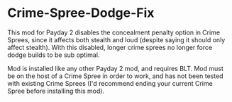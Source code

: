 # Crime-Spree-Dodge-Fix

This mod for Payday 2 disables the concealment penalty option in Crime Sprees, since it affects both stealth and loud (despite saying it should only affect stealth).  With this disabled, longer crime sprees no longer force dodge builds to be sub optimal.

Mod is installed like any other Payday 2 mod, and requires BLT.  Mod must be on the host of a Crime Spree in order to work, and has not been tested with existing Crime Sprees (I'd recommend ending your current Crime Spree before installing this mod).

